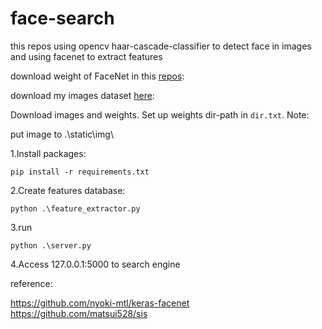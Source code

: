 # face-search

this repos using opencv haar-cascade-classifier to detect face in images and using facenet 
to extract features

download weight of FaceNet in this [repos](https://github.com/nyoki-mtl/keras-facenet):

download my images dataset [here](https://drive.google.com/file/d/1heCra87tdRwb4yTbgY4svFjhruj_35Xk/view?usp=sharing):


Download images and weights. Set up weights dir-path in `dir.txt`. 
Note:

put image to .\static\img\ 


1.Install packages: 

``
pip install -r requirements.txt
``

2.Create features database:

``
python .\feature_extractor.py
``


3.run 

``
python .\server.py
``

4.Access 127.0.0.1:5000 to search engine
``
``

reference:


https://github.com/nyoki-mtl/keras-facenet
https://github.com/matsui528/sis
